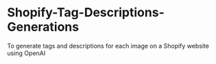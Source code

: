 # Shopify-Tag-Descriptions-Generations
To generate tags and descriptions for each image on a Shopify website using OpenAI 
